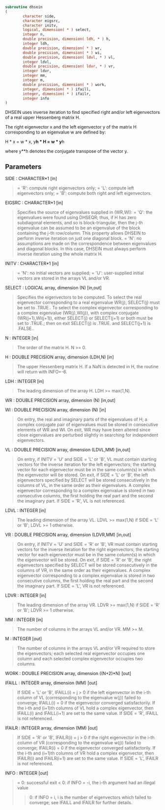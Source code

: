 ```fortran
subroutine dhsein
(
        character side,
        character eigsrc,
        character initv,
        logical, dimension( * ) select,
        integer n,
        double precision, dimension( ldh, * ) h,
        integer ldh,
        double precision, dimension( * ) wr,
        double precision, dimension( * ) wi,
        double precision, dimension( ldvl, * ) vl,
        integer ldvl,
        double precision, dimension( ldvr, * ) vr,
        integer ldvr,
        integer mm,
        integer m,
        double precision, dimension( * ) work,
        integer, dimension( * ) ifaill,
        integer, dimension( * ) ifailr,
        integer info
)
```

DHSEIN uses inverse iteration to find specified right and/or left
eigenvectors of a real upper Hessenberg matrix H.

The right eigenvector x and the left eigenvector y of the matrix H
corresponding to an eigenvalue w are defined by:

H * x = w * x,     y**h * H = w * y**h

where y**h denotes the conjugate transpose of the vector y.

## Parameters
SIDE : CHARACTER*1 [in]
> = 'R': compute right eigenvectors only;
> = 'L': compute left eigenvectors only;
> = 'B': compute both right and left eigenvectors.

EIGSRC : CHARACTER*1 [in]
> Specifies the source of eigenvalues supplied in (WR,WI):
> = 'Q': the eigenvalues were found using DHSEQR; thus, if
> H has zero subdiagonal elements, and so is
> block-triangular, then the j-th eigenvalue can be
> assumed to be an eigenvalue of the block containing
> the j-th row/column.  This property allows DHSEIN to
> perform inverse iteration on just one diagonal block.
> = 'N': no assumptions are made on the correspondence
> between eigenvalues and diagonal blocks.  In this
> case, DHSEIN must always perform inverse iteration
> using the whole matrix H.

INITV : CHARACTER*1 [in]
> = 'N': no initial vectors are supplied;
> = 'U': user-supplied initial vectors are stored in the arrays
> VL and/or VR.

SELECT : LOGICAL array, dimension (N) [in,out]
> Specifies the eigenvectors to be computed. To select the
> real eigenvector corresponding to a real eigenvalue WR(j),
> SELECT(j) must be set to .TRUE.. To select the complex
> eigenvector corresponding to a complex eigenvalue
> (WR(j),WI(j)), with complex conjugate (WR(j+1),WI(j+1)),
> either SELECT(j) or SELECT(j+1) or both must be set to
> .TRUE.; then on exit SELECT(j) is .TRUE. and SELECT(j+1) is
> .FALSE..

N : INTEGER [in]
> The order of the matrix H.  N >= 0.

H : DOUBLE PRECISION array, dimension (LDH,N) [in]
> The upper Hessenberg matrix H.
> If a NaN is detected in H, the routine will return with INFO=-6.

LDH : INTEGER [in]
> The leading dimension of the array H.  LDH >= max(1,N).

WR : DOUBLE PRECISION array, dimension (N) [in,out]

WI : DOUBLE PRECISION array, dimension (N) [in]
> 
> On entry, the real and imaginary parts of the eigenvalues of
> H; a complex conjugate pair of eigenvalues must be stored in
> consecutive elements of WR and WI.
> On exit, WR may have been altered since close eigenvalues
> are perturbed slightly in searching for independent
> eigenvectors.

VL : DOUBLE PRECISION array, dimension (LDVL,MM) [in,out]
> On entry, if INITV = 'U' and SIDE = 'L' or 'B', VL must
> contain starting vectors for the inverse iteration for the
> left eigenvectors; the starting vector for each eigenvector
> must be in the same column(s) in which the eigenvector will
> be stored.
> On exit, if SIDE = 'L' or 'B', the left eigenvectors
> specified by SELECT will be stored consecutively in the
> columns of VL, in the same order as their eigenvalues. A
> complex eigenvector corresponding to a complex eigenvalue is
> stored in two consecutive columns, the first holding the real
> part and the second the imaginary part.
> If SIDE = 'R', VL is not referenced.

LDVL : INTEGER [in]
> The leading dimension of the array VL.
> LDVL >= max(1,N) if SIDE = 'L' or 'B'; LDVL >= 1 otherwise.

VR : DOUBLE PRECISION array, dimension (LDVR,MM) [in,out]
> On entry, if INITV = 'U' and SIDE = 'R' or 'B', VR must
> contain starting vectors for the inverse iteration for the
> right eigenvectors; the starting vector for each eigenvector
> must be in the same column(s) in which the eigenvector will
> be stored.
> On exit, if SIDE = 'R' or 'B', the right eigenvectors
> specified by SELECT will be stored consecutively in the
> columns of VR, in the same order as their eigenvalues. A
> complex eigenvector corresponding to a complex eigenvalue is
> stored in two consecutive columns, the first holding the real
> part and the second the imaginary part.
> If SIDE = 'L', VR is not referenced.

LDVR : INTEGER [in]
> The leading dimension of the array VR.
> LDVR >= max(1,N) if SIDE = 'R' or 'B'; LDVR >= 1 otherwise.

MM : INTEGER [in]
> The number of columns in the arrays VL and/or VR. MM >= M.

M : INTEGER [out]
> The number of columns in the arrays VL and/or VR required to
> store the eigenvectors; each selected real eigenvector
> occupies one column and each selected complex eigenvector
> occupies two columns.

WORK : DOUBLE PRECISION array, dimension ((N+2)*N) [out]

IFAILL : INTEGER array, dimension (MM) [out]
> If SIDE = 'L' or 'B', IFAILL(i) = j > 0 if the left
> eigenvector in the i-th column of VL (corresponding to the
> eigenvalue w(j)) failed to converge; IFAILL(i) = 0 if the
> eigenvector converged satisfactorily. If the i-th and (i+1)th
> columns of VL hold a complex eigenvector, then IFAILL(i) and
> IFAILL(i+1) are set to the same value.
> If SIDE = 'R', IFAILL is not referenced.

IFAILR : INTEGER array, dimension (MM) [out]
> If SIDE = 'R' or 'B', IFAILR(i) = j > 0 if the right
> eigenvector in the i-th column of VR (corresponding to the
> eigenvalue w(j)) failed to converge; IFAILR(i) = 0 if the
> eigenvector converged satisfactorily. If the i-th and (i+1)th
> columns of VR hold a complex eigenvector, then IFAILR(i) and
> IFAILR(i+1) are set to the same value.
> If SIDE = 'L', IFAILR is not referenced.

INFO : INTEGER [out]
> = 0:  successful exit
> < 0:  if INFO = -i, the i-th argument had an illegal value
> > 0:  if INFO = i, i is the number of eigenvectors which
> failed to converge; see IFAILL and IFAILR for further
> details.
